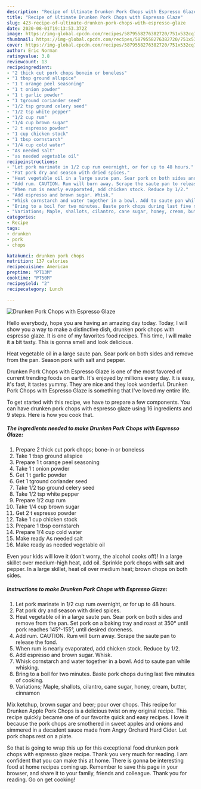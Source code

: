 ```yaml
---
description: "Recipe of Ultimate Drunken Pork Chops with Espresso Glaze"
title: "Recipe of Ultimate Drunken Pork Chops with Espresso Glaze"
slug: 423-recipe-of-ultimate-drunken-pork-chops-with-espresso-glaze
date: 2020-08-01T19:13:53.372Z
image: https://img-global.cpcdn.com/recipes/5879558276382720/751x532cq70/drunken-pork-chops-with-espresso-glaze-recipe-main-photo.jpg
thumbnail: https://img-global.cpcdn.com/recipes/5879558276382720/751x532cq70/drunken-pork-chops-with-espresso-glaze-recipe-main-photo.jpg
cover: https://img-global.cpcdn.com/recipes/5879558276382720/751x532cq70/drunken-pork-chops-with-espresso-glaze-recipe-main-photo.jpg
author: Eric Norman
ratingvalue: 3.8
reviewcount: 13
recipeingredient:
- "2 thick cut pork chops bonein or boneless"
- "1 tbsp ground allspice"
- "1 t orange peel seasoning"
- "1 t onion powder"
- "1 t garlic powder"
- "1 tground coriander seed"
- "1/2 tsp ground celery seed"
- "1/2 tsp white pepper"
- "1/2 cup rum"
- "1/4 cup brown sugar"
- "2 t espresso powder"
- "1 cup chicken stock"
- "1 tbsp cornstarch"
- "1/4 cup cold water"
- "As needed salt"
- "as needed vegetable oil"
recipeinstructions:
- "Let pork marinate in 1/2 cup rum overnight, or for up to 48 hours."
- "Pat pork dry and season with dried spices."
- "Heat vegetable oil in a large saute pan. Sear pork on both sides and remove from the pan. Set pork on a baking tray and roast at 350° until pork reaches 145°-155°, until desired doneness."
- "Add rum. CAUTION. Rum will burn away. Scrape the saute pan to release the fond."
- "When rum is nearly evaporated, add chicken stock. Reduce by 1/2."
- "Add espresso and brown sugar. Whisk."
- "Whisk cornstarch and water together in a bowl. Add to saute pan while whisking."
- "Bring to a boil for two minutes. Baste pork chops during last five minutes of cooking."
- "Variations; Maple, shallots, cilantro, cane sugar, honey, cream, butter, cinnamon"
categories:
- Recipe
tags:
- drunken
- pork
- chops

katakunci: drunken pork chops 
nutrition: 137 calories
recipecuisine: American
preptime: "PT13M"
cooktime: "PT50M"
recipeyield: "2"
recipecategory: Lunch

---
```



![Drunken Pork Chops with Espresso Glaze](https://img-global.cpcdn.com/recipes/5879558276382720/751x532cq70/drunken-pork-chops-with-espresso-glaze-recipe-main-photo.jpg)

Hello everybody, hope you are having an amazing day today. Today, I will show you a way to make a distinctive dish, drunken pork chops with espresso glaze. It is one of my favorites food recipes. This time, I will make it a bit tasty. This is gonna smell and look delicious.

Heat vegetable oil in a large saute pan. Sear pork on both sides and remove from the pan. Season pork with salt and pepper.

Drunken Pork Chops with Espresso Glaze is one of the most favored of current trending foods on earth. It's enjoyed by millions every day. It is easy, it's fast, it tastes yummy. They are nice and they look wonderful. Drunken Pork Chops with Espresso Glaze is something that I've loved my entire life.


To get started with this recipe, we have to prepare a few components. You can have drunken pork chops with espresso glaze using 16 ingredients and 9 steps. Here is how you cook that.

<!--inarticleads1-->

##### The ingredients needed to make Drunken Pork Chops with Espresso Glaze:

1. Prepare 2 thick cut pork chops; bone-in or boneless
1. Take 1 tbsp ground allspice
1. Prepare 1 t orange peel seasoning
1. Take 1 t onion powder
1. Get 1 t garlic powder
1. Get 1 tground coriander seed
1. Take 1/2 tsp ground celery seed
1. Take 1/2 tsp white pepper
1. Prepare 1/2 cup rum
1. Take 1/4 cup brown sugar
1. Get 2 t espresso powder
1. Take 1 cup chicken stock
1. Prepare 1 tbsp cornstarch
1. Prepare 1/4 cup cold water
1. Make ready As needed salt
1. Make ready as needed vegetable oil


Even your kids will love it (don&#39;t worry, the alcohol cooks off)! In a large skillet over medium-high heat, add oil. Sprinkle pork chops with salt and pepper. In a large skillet, heat oil over medium heat; brown chops on both sides. 

<!--inarticleads2-->

##### Instructions to make Drunken Pork Chops with Espresso Glaze:

1. Let pork marinate in 1/2 cup rum overnight, or for up to 48 hours.
1. Pat pork dry and season with dried spices.
1. Heat vegetable oil in a large saute pan. Sear pork on both sides and remove from the pan. Set pork on a baking tray and roast at 350° until pork reaches 145°-155°, until desired doneness.
1. Add rum. CAUTION. Rum will burn away. Scrape the saute pan to release the fond.
1. When rum is nearly evaporated, add chicken stock. Reduce by 1/2.
1. Add espresso and brown sugar. Whisk.
1. Whisk cornstarch and water together in a bowl. Add to saute pan while whisking.
1. Bring to a boil for two minutes. Baste pork chops during last five minutes of cooking.
1. Variations; Maple, shallots, cilantro, cane sugar, honey, cream, butter, cinnamon


Mix ketchup, brown sugar and beer; pour over chops. This recipe for Drunken Apple Pork Chops is a delicious twist on my original recipe. This recipe quickly became one of our favorite quick and easy recipes. I love it because the pork chops are smothered in sweet apples and onions and simmered in a decadent sauce made from Angry Orchard Hard Cider. Let pork chops rest on a plate. 

So that is going to wrap this up for this exceptional food drunken pork chops with espresso glaze recipe. Thank you very much for reading. I am confident that you can make this at home. There is gonna be interesting food at home recipes coming up. Remember to save this page in your browser, and share it to your family, friends and colleague. Thank you for reading. Go on get cooking!
